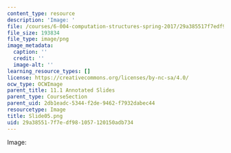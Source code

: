 ```yaml
---
content_type: resource
description: 'Image: '
file: /courses/6-004-computation-structures-spring-2017/29a385517f7edf981057120150adb734_Slide05.png
file_size: 193834
file_type: image/png
image_metadata:
  caption: ''
  credit: ''
  image-alt: ''
learning_resource_types: []
license: https://creativecommons.org/licenses/by-nc-sa/4.0/
ocw_type: OCWImage
parent_title: 11.1 Annotated Slides
parent_type: CourseSection
parent_uid: 2db1eadc-5344-f2de-9462-f7932dabec44
resourcetype: Image
title: Slide05.png
uid: 29a38551-7f7e-df98-1057-120150adb734
---
```

Image: 